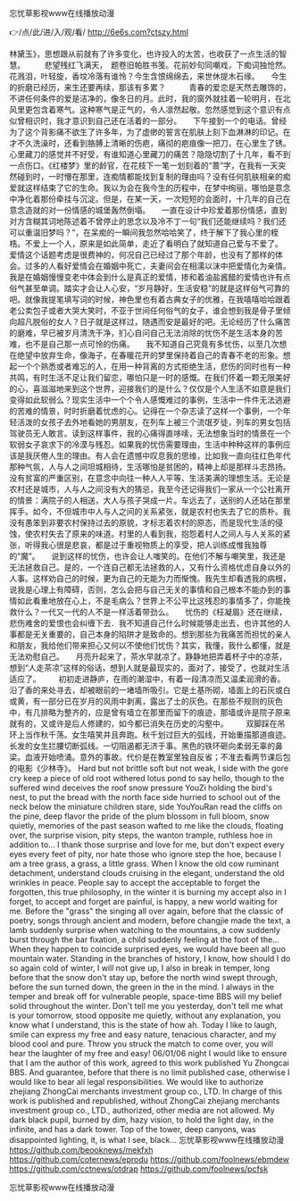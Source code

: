 
忘忧草影视www在线播放动漫




👉/点/此/进/入/观/看/ http://6e6s.com?ctszy.html




林黛玉》，思想跟从前就有了许多变化，也许投入的太苦，也收获了一点生活的智慧。　　　悲望残红飞满天，　题卷旧帕胜书笺。花前妙句同嘲戏，下痴词独怆然。花溅泪，叶轻旋，香坟冷落有谁怜？今生含恨绵绵去，来世休提木石缘。　　今生的折磨已经历，来生还要再续，那该有多累？　　　青春的爱恋是天然去雕饰的，不讲任何条件的爱是洁净的，像冬日的月。此时，我的窗外就挂着一轮明月，在北风里更包含着寒气。这种寒气是正气的，令人凛然起敬。忽然感觉到这个意识有点似曾相识时，我才意识到自己还在活着的一部分。　　下午接到一个的电话。曾经为了这个背影痛不欲生了许多年，为了虚缈的誓言在肌肤上刻下血淋淋的印记。在才不久洗澡时，还看到胳膊上清晰的伤疤，痛彻的疤痕像一把刀，在心里生了锈。心里藏刀的感觉并不好受，有谁知道心里藏刀的痛苦？隐隐切割了十几年，看不到一点伤口。《红楼梦》里的龄官，在花枝下一笔一划刻着的“蔷”字，在我有一天突然碰到时，一时懵在那里，连痴情都能找到复制的理由吗？没有任何肌肤相亲的痴爱就这样结束了它的生命。我以为会在我今生的历程中，在梦中绚丽，哪怕是意念中净化着那份牵挂与沉淀。但是，在某一天，一次短短的会面时，十几年的自己在意念造就的对一份情感的城堡轰然倒塌。　　一直在设计中珍爱着那份情感，直到对方含糊其词地陈述着不曾停止的思念以及冷不丁一句“我们还能继续吗？我们还可以重温旧梦吗？”，在呆痴的一瞬间我忽然哈哈笑了，终于解下了我心里的桎梏。不爱上一个人，原来是如此简单，走近了看明白了就知道自己爱与不爱了。　　爱情这个话题考虑是很费神的，何况自己已经过了那个年龄，也没有了那样的体会。过多的人看好爱情会在婚姻中死亡，夫妻间会在相濡以沫中把爱情化为亲情。我是在婚姻慢慢变老中体会到什么是真正的爱情，掺和着油盐酱醋的爱情也许有点俗气甚至单调。踏实才会让人心安，“岁月静好，生活安稳”的就是这样俗气可靠的吧。就像我提笔填写词的时候，神色里也有着古典女子的优雅，在我嘻嘻哈哈跟着老公卖包子或者大哭大笑时，不亚于世间任何俗气的女子，谁会想到我是骨子里倾向超凡脱俗的女人？日子就是这样过，随遇而安是最好的吧。无论经历了什么痛苦的磨难，早已被岁月清洗干净，扪心自问自己无法消除的忧伤不是生活本身的苦难，也不是自己那一点可怜的伤痛。　　我不知道自己究竟有多忧伤，以至几次想在绝望中放弃生命，像海子，在春暖花开的梦里保持着自己的青春不老的形象。想起一个个熟悉或者难忘的人，在用一种背离的方式拒绝生活，悲伤的同时也有一种共鸣，有时生活不足让我们留恋，哪怕只是一时的感慨。在我们怀着一颗无限美好的心，喜滋滋地来到这个世界，迎接我们的是什么？仅仅是个人生活不如意是我们变得如此软弱么？现实生活中一个个令人感慨难过的事例，生活中一件件无法逃避的苦难的情景，时时折磨着忧虑的心。记得在一个杂志读了这样一个事例，一个年轻活泼的女孩子去外地看她的男朋友，在列车上被三个流氓歹徒，列车的男女包括驾驶员无人敢言。读到这样事件，我的心痛得直哆嗦，无法想象当时的情景在一个软弱女子哀求下的冷漠与残忍。如果我的忧伤需要理由，生活中种种这样的事例应该是我厌倦人生的理由。有人会在遗憾中叹息我的思维，比如我一直向往红色年代那种气氛，人与人之间坦城相待，生活哪怕是贫困的，精神上却是那样斗志昂扬。没有贫富的严重区别，在意念中向往一种人人平等、生活美满的理想生活。无论是农村还是城市，人与人之间没有大的猜忌，我至今还记得我们一家从一个公社离开的情景：满院子的人相送，大人与孩子哭成一片。车远去了，送别的人还站在那里挥手。如今，不但城市中人与人之间的关系紧张，就是农村也失去了它的质朴。我没有愚笨到非要农村保持过去的原貌，才标志着农村的原态，而是现代生活的侵蚀，使农村失去了原来的味道。村里的人看到我，抱怨着村人之间人与人关系的紧张，听得我心很是悲哀，都是过于重视物质上的享受，把人训练成惟我独尊的“魔”。　　说到这样的忧伤，也许会让人嗤笑的。在他们不解与嘲笑里，我还是无法拯救自己。是的，一个连自己都无法拯救的人，又有什么资格忧虑自身以外的人事。这样劝自己的时候，更为自己的无能为力而惭愧。我先生却看透我的病根，说我是心理上有障碍，否则，怎么会把与自己无关的事情和自己根本不能办到的事情如此看重地放在心上，不是毛病么？世界上不公平比这残忍的事情多了，你能挽救什么？一代又一代的人不是一样活着带劲么。　　忧伤的《枉凝眉》还在继续，悲伤难舍的爱恨也会纠缠下去．我不知道自己什么时候能够走出去，也许其他的人事都是无关重要的，自己本身的陷阱才是致命的。想到那些为我痛苦而担忧的亲人和朋友，我给他们带来担心又何以不使他们忧伤？其实，我懂，我什么都懂，就是无法劝慰自己。　　月亮升起来了，茶水早就凉了。静静地把弄着杯子中的凉茶，想到“人走茶凉”这样的俗话，想到人就是最现实的，面对了，接受了，也就对生活适应了。
　　初初走进静庐，在雨的潮湿中，有着一段清凉而又温柔润滑的香。沿了香的来处寻去，却被眼前的一堵墙所吸引。它是土基所砌，墙面上的石灰或白或黄，有一部分已在岁月的风雨中剥离，露出了土的灰色。在那些不规则的灰色中，有几排略为整齐的，应是曾有墙立在那里而留下的痕迹，那墙或许是院子原来就有的，又或许是后人修建的，如今都已消失在历史的沟壑中。
　　双脚踩在吊环上当作秋千荡。女生嘻笑并且奔跑。秋千划过巨大的弧线，开始重描那道痕迹。长发的女生拦腰切断弧线。一切阻遏都无济于事。黑色的铁环砸向柔弱无辜的鼻梁。血液开始喷涌。意外的事故。代价是在教室里独自反省；不准去看两节课后包的电影《少林寺》。
Hard but not brittle soft but not weak, I side with the gore cry keep a piece of old root withered lotus pond to say hello, though to the suffered wind deceives the roof snow pressure YouZi holding the bird's nest, to put the bread with the north face side hurried to school out of the neck below the miniature children stare, side YouYouRan read the cliffs on the pine, deep flavor the pride of the plum blossom in full bloom, snow quietly, memories of the past season wafted to me like the clouds, floating over, the surprise vision, pity steps, the wanton trample, ruthless hoe in addition to...
I thank those surprise and love for me, but don't expect every eyes every feet of pity, nor hate those who ignore step the hoe, because I am a tree grass, a grass, a little grass.
When I know the old cow ruminant detachment, understand clouds cruising in the elegant, understand the old wrinkles in peace.
People say to accept the acceptable to forget the forgotten, this true philosophy, in the winter it is burning my accept also in I forget, to accept and forget are painful, is happy, a new world waiting for me.
Before the "grass" the singing all over again, before that the classic of poetry, songs through ancient and modern, before changjie made the text, a lamb suddenly surprise when watching to the mountains, a cow suddenly burst through the bar fixation, a child suddenly feeling at the foot of the...
When they happen to coincide surprised eyes, we would have been all guo mountain water.
Standing in the branches of history, I know, how should I do so again cold of winter, I will not give up, I also in break in temper, long before that the snow don't stay up, before the north wind swept through, before the sun turned down, the green in the in the mind.
I always in the temper and break off for vulnerable people, space-time BBS will my belief solid throughout the winter.
Don't tell me you yesterday, don't tell me what is your tomorrow, stood opposite me quietly, without any explanation, you know what I understand, this is the state of how ah.
Today I like to laugh, smile can express my free and easy nature, tenacious character, and my blood cool and pure.
Throw you struck the match to come over, you will hear the laughter of my free and easy!
06/01/06 night I would like to ensure that I am the author of this work, agreed to this work published Yu Zhongcai BBS.
And guarantee, before that there is no limit published case, otherwise I would like to bear all legal responsibilities.
We would like to authorize zhejiang ZhongCai merchants investment group co., LTD. In charge of this work is published and republished, without ZhongCai zhejiang merchants investment group co., LTD., authorized, other media are not allowed.
My dark black pupil, burned by dim, hazy vision, to hold the light day, in the infinite, and has a dark tower.
Top of the tower, deep canyons, was disappointed lighting, it, is what I see, black...
忘忧草影视www在线播放动漫 https://github.com/beooknews/mekfxh
https://github.com/coternews/eprodu
https://github.com/foolnews/ebmdew
https://github.com/cctnews/otdrap
https://github.com/foolnews/pcfsk





忘忧草影视www在线播放动漫
